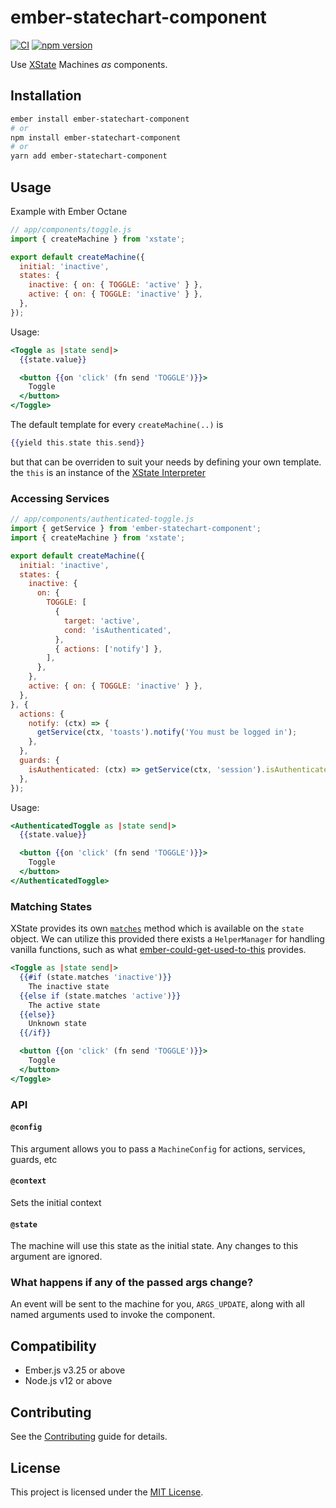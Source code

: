 ember-statechart-component
==============================================================================

[![CI](https://github.com/NullVoxPopuli/ember-statechart-component/actions/workflows/ci.yml/badge.svg)](https://github.com/NullVoxPopuli/ember-statechart-component/actions/workflows/ci.yml)
[![npm version](https://badge.fury.io/js/ember-statechart-component.svg)](https://www.npmjs.com/package/ember-statechart-component)


Use [XState](https://xstate.js.org/) Machines *as* components.

Installation
------------------------------------------------------------------------------

```bash
ember install ember-statechart-component
# or
npm install ember-statechart-component
# or
yarn add ember-statechart-component
```

Usage
------------------------------------------------------------------------------

Example with Ember Octane

```js
// app/components/toggle.js
import { createMachine } from 'xstate';

export default createMachine({
  initial: 'inactive',
  states: {
    inactive: { on: { TOGGLE: 'active' } },
    active: { on: { TOGGLE: 'inactive' } },
  },
});
```

Usage:

```hbs
<Toggle as |state send|>
  {{state.value}}

  <button {{on 'click' (fn send 'TOGGLE')}}>
    Toggle
  </button>
</Toggle>
```

The default template for every `createMachine(..)` is
```hbs
{{yield this.state this.send}}
```
but that can be overriden to suit your needs by defining your own template.
the `this` is an instance of the [XState Interpreter](https://xstate.js.org/api/classes/interpreter.html)

### Accessing Services

```js
// app/components/authenticated-toggle.js
import { getService } from 'ember-statechart-component';
import { createMachine } from 'xstate';

export default createMachine({
  initial: 'inactive',
  states: {
    inactive: {
      on: {
        TOGGLE: [
          {
            target: 'active',
            cond: 'isAuthenticated',
          },
          { actions: ['notify'] },
        ],
      },
    },
    active: { on: { TOGGLE: 'inactive' } },
  },
}, {
  actions: {
    notify: (ctx) => {
      getService(ctx, 'toasts').notify('You must be logged in');
    },
  },
  guards: {
    isAuthenticated: (ctx) => getService(ctx, 'session').isAuthenticated,
  },
});
```

Usage:

```hbs
<AuthenticatedToggle as |state send|>
  {{state.value}}

  <button {{on 'click' (fn send 'TOGGLE')}}>
    Toggle
  </button>
</AuthenticatedToggle>
```

### Matching States

XState provides its own [`matches`](https://xstate.js.org/api/classes/state.html#matches)
method which is available on the `state` object.
We can utilize this provided there exists a `HelperManager` for
handling vanilla functions, such as what
[ember-could-get-used-to-this](https://github.com/pzuraq/ember-could-get-used-to-this)
provides.


```hbs
<Toggle as |state send|>
  {{#if (state.matches 'inactive')}}
    The inactive state
  {{else if (state.matches 'active')}}
    The active state
  {{else}}
    Unknown state
  {{/if}}

  <button {{on 'click' (fn send 'TOGGLE')}}>
    Toggle
  </button>
</Toggle>
```

### API

#### `@config`

This argument allows you to pass a `MachineConfig` for actions, services, guards, etc

#### `@context`

Sets the initial context

#### `@state`

The machine will use this state as the initial state. Any changes to
this argument are ignored.


### What happens if any of the passed args change?

An event will be sent to the machine for you, `ARGS_UPDATE`, along
with all named arguments used to invoke the component.


Compatibility
------------------------------------------------------------------------------

* Ember.js v3.25 or above
* Node.js v12 or above


Contributing
------------------------------------------------------------------------------

See the [Contributing](CONTRIBUTING.md) guide for details.


License
------------------------------------------------------------------------------

This project is licensed under the [MIT License](LICENSE.md).
